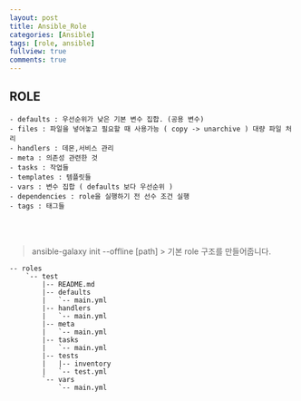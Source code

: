 ```yaml
---
layout: post
title: Ansible_Role
categories: [Ansible]
tags: [role, ansible]
fullview: true
comments: true
---
```





## ROLE

    - defaults : 우선순위가 낮은 기본 변수 집합. (공용 변수)
    - files : 파일을 넣어놓고 필요할 때 사용가능 ( copy -> unarchive ) 대량 파일 처리
    - handlers : 데몬,서비스 관리
    - meta : 의존성 관련한 것
    - tasks : 작업들
    - templates : 템플릿들
    - vars : 변수 집합 ( defaults 보다 우선순위 )
    - dependencies : role을 실행하기 전 선수 조건 실행
    - tags : 태그들

<br><br>

> ansible-galaxy init --offline [path] > 기본 role 구조를 만들어줍니다.

```
-- roles
    `-- test
        |-- README.md
        |-- defaults
        |   `-- main.yml
        |-- handlers
        |   `-- main.yml
        |-- meta
        |   `-- main.yml
        |-- tasks
        |   `-- main.yml
        |-- tests
        |   |-- inventory
        |   `-- test.yml
        `-- vars
            `-- main.yml
```
